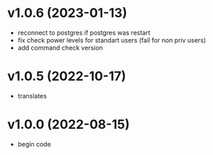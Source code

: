 # v1.0.6 (2023-01-13)

* reconnect to postgres if postgres was restart
* fix check power levels for standart users (fail for non priv users)
* add command check version

# v1.0.5 (2022-10-17)
* translates

# v1.0.0 (2022-08-15)
* begin code

